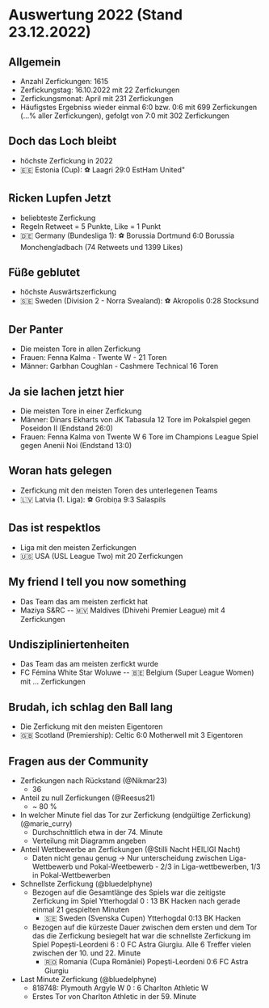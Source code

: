 # Auswertung 2022 (Stand 23.12.2022)

## Allgemein
- Anzahl Zerfickungen: 1615
- Zerfickungstag: 16.10.2022 mit 22 Zerfickungen
- Zerfickungsmonat: April mit 231 Zerfickungen
- Häufigstes Ergebniss wieder einmal 6:0 bzw. 0:6 mit 699 Zerfickungen (...% aller Zerfickungen), gefolgt von 7:0 mit 302 Zerfickungen

## Doch das Loch bleibt
- höchste Zerfickung in 2022
- 🇪🇪 Estonia (Cup): ⚽ Laagri 29:0 EstHam United"

## Ricken Lupfen Jetzt 
- beliebteste Zerfickung 
- Regeln Retweet = 5 Punkte, Like = 1 Punkt
- 🇩🇪 Germany (Bundesliga 1): ⚽ Borussia Dortmund 6:0 Borussia Monchengladbach (74 Retweets und 1399 Likes)

## Füße geblutet
- höchste Auswärtszerfickung
- 🇸🇪 Sweden (Division 2 - Norra Svealand): ⚽ Akropolis 0:28 Stocksund

## Der Panter
- Die meisten Tore in allen Zerfickung
- Frauen: Fenna Kalma - Twente W - 21 Toren
- Männer: Garbhan Coughlan - Cashmere Technical 16 Toren

## Ja sie lachen jetzt hier
- Die meisten Tore in einer Zerfickung
- Männer: Dinars Ekharts von JK Tabasula 12 Tore im Pokalspiel gegen Poseidon II (Endstand 26:0)
- Frauen: Fenna Kalma von Twente W 6 Tore im Champions League Spiel gegen Anenii Noi (Endstand 13:0)

## Woran hats gelegen 
- Zerfickung mit den meisten Toren des unterlegenen Teams
- 🇱🇻 Latvia (1. Liga): ⚽ Grobiņa 9:3 Salaspils

## Das ist respektlos
- Liga mit den meisten Zerfickungen
- 🇺🇸 USA (USL League Two) mit 20 Zerfickungen

## My friend I tell you now something
- Das Team das am meisten zerfickt hat
- Maziya S&RC -- 🇲🇻 Maldives (Dhivehi Premier League) mit 4 Zerfickungen

## Undiszipliniertenheiten
- Das Team das am meisten zerfickt wurde
- FC Fémina White Star Woluwe -- 🇧🇪 Belgium (Super League Women) mit ... Zerfickungen

## Brudah, ich schlag den Ball lang
- Die Zerfickung mit den meisten Eigentoren
- 🇬🇧 Scotland (Premiership): Celtic 6:0 Motherwell mit 3 Eigentoren

## Fragen aus der Community
- Zerfickungen nach Rückstand (@Nikmar23)
    - 36
- Anteil zu null Zerfickungen (@Reesus21)
    - ~ 80 %
- In welcher Minute fiel das Tor zur Zerfickung (endgültige Zerfickung) (@marie_curry)
    - Durchschnittlich etwa in der 74. Minute
    - Verteilung mit Diagramm angeben
- Anteil Wettbewerbe an Zerfickungen (@Stilli Nacht HEILIGI Nacht)
    - Daten nicht genau genug -> Nur unterscheidung zwischen Liga-Wettbewerb und Pokal-Weetbewerb - 2/3 in Liga-wettbewerben, 1/3 in          Pokal-Wettbewerben
- Schnellste Zerfickung (@bluedelphyne)
    - Bezogen auf die Gesamtlänge des Spiels war die zeitigste Zerfickung im Spiel Ytterhogdal 0 : 13 BK Hacken nach gerade einmal 21 gespielten Minuten
        - 🇸🇪 Sweden (Svenska Cupen) Ytterhogdal 0:13 BK Hacken
    - Bezogen auf die kürzeste Dauer zwischen dem ersten und dem Tor das die Zerfickung besiegelt 
      hat war die schnellste Zerfickung im Spiel Popești-Leordeni 6 : 0 FC Astra Giurgiu. Alle 6 Treffer vielen zwischen der 10. und 22. Minute
        - 🇷🇴 Romania (Cupa României) Popești-Leordeni 0:6 FC Astra Giurgiu
- Last Minute Zerfickung (@bluedelphyne)
    - 818748: Plymouth Argyle W 0 : 6 Charlton Athletic W
    - Erstes Tor von Charlton Athletic in der 59. Minute

